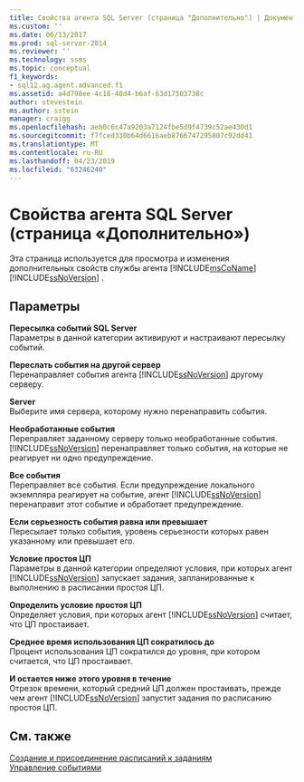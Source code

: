 ```yaml
---
title: Свойства агента SQL Server (страница "Дополнительно") | Документация Майкрософт
ms.custom: ''
ms.date: 06/13/2017
ms.prod: sql-server-2014
ms.reviewer: ''
ms.technology: ssms
ms.topic: conceptual
f1_keywords:
- sql12.ag.agent.advanced.f1
ms.assetid: a4d798ee-4c18-40d4-b6af-63d17503738c
author: stevestein
ms.author: sstein
manager: craigg
ms.openlocfilehash: aeb0c6c47a9203a7124fbe5d9f4739c52ae430d1
ms.sourcegitcommit: f7fced330b64d6616aeb8766747295807c92dd41
ms.translationtype: MT
ms.contentlocale: ru-RU
ms.lasthandoff: 04/23/2019
ms.locfileid: "63246240"
---
```

# <a name="sql-server-agent-properties-advanced-page"></a>Свойства агента SQL Server (страница «Дополнительно»)
  Эта страница используется для просмотра и изменения дополнительных свойств службы агента [!INCLUDE[msCoName](../../includes/msconame-md.md)] [!INCLUDE[ssNoVersion](../../includes/ssnoversion-md.md)] .  
  
## <a name="options"></a>Параметры  
 **Пересылка событий SQL Server**  
 Параметры в данной категории активируют и настраивают пересылку событий.  
  
 **Переслать события на другой сервер**  
 Перенаправляет события агента [!INCLUDE[ssNoVersion](../../includes/ssnoversion-md.md)] другому серверу.  
  
 **Server**  
 Выберите имя сервера, которому нужно перенаправить события.  
  
 **Необработанные события**  
 Переправляет заданному серверу только необработанные события. [!INCLUDE[ssNoVersion](../../includes/ssnoversion-md.md)] перенаправляет только события, на которые не реагирует ни одно предупреждение.  
  
 **Все события**  
 Переправляет все события. Если предупреждение локального экземпляра реагирует на событие, агент [!INCLUDE[ssNoVersion](../../includes/ssnoversion-md.md)] перенаправит этот событие и обработает предупреждение.  
  
 **Если серьезность события равна или превышает**  
 Пересылает только события, уровень серьезности которых равен указанному или превышает его.  
  
 **Условие простоя ЦП**  
 Параметры в данной категории определяют условия, при которых агент [!INCLUDE[ssNoVersion](../../includes/ssnoversion-md.md)] запускает задания, запланированные к выполнению в расписании простоя ЦП.  
  
 **Определить условие простоя ЦП**  
 Определяет условия, при которых агент [!INCLUDE[ssNoVersion](../../includes/ssnoversion-md.md)] считает, что ЦП простаивает.  
  
 **Среднее время использования ЦП сократилось до**  
 Процент использования ЦП сократился до уровня, при котором считается, что ЦП простаивает.  
  
 **И остается ниже этого уровня в течение**  
 Отрезок времени, который средний ЦП должен простаивать, прежде чем агент [!INCLUDE[ssNoVersion](../../includes/ssnoversion-md.md)] запустит задания по расписанию простоя ЦП.  
  
## <a name="see-also"></a>См. также  
 [Создание и присоединение расписаний к заданиям](create-and-attach-schedules-to-jobs.md)   
 [Управление событиями](manage-events.md)  
  
  
